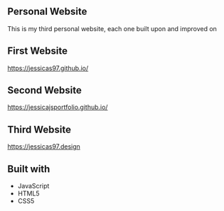 ## Personal Website
This is my third personal website, each one built upon and improved on

## First Website
https://jessicas97.github.io/

## Second Website
https://jessicajsportfolio.github.io/

## Third Website
https://jessicas97.design

## Built with
* JavaScript
* HTML5
* CSS5
